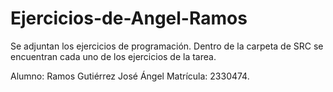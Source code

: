 # Ejercicios-de-Angel-Ramos
Se adjuntan los ejercicios de programación.
Dentro de la carpeta de SRC se encuentran cada uno de los ejercicios de la tarea.

Alumno: Ramos Gutiérrez José Ángel
Matrícula: 2330474.

